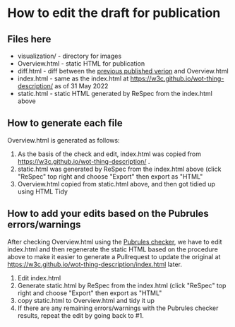 # How to edit the draft for publication

## Files here
* visualization/ - directory for images
* Overview.html - static HTML for publication
* diff.html - diff between the [previous published verion](https://www.w3.org/TR/2022/WD-wot-thing-description11-20220311/) and Overview.html
* index.html - same as the index.html at https://w3c.github.io/wot-thing-description/ as of 31 May 2022
* static.html - static HTML generated by ReSpec from the index.html above

## How to generate each file
Overview.html is generated as follows:
 1. As the basis of the check and edit, index.html was copied from https://w3c.github.io/wot-thing-description/ .
 1. static.html was generated by ReSpec from the index.html above (click "ReSpec" top right and choose "Export" then export as "HTML"
 1. Overview.html copied from static.html above, and then got tidied up using HTML Tidy

## How to add your edits based on the Pubrules errors/warnings
After checking Overview.html using the [Pubrules checker](https://www.w3.org/pubrules/), we have to edit index.html and then regenerate the static HTML based on the procedure above to make it easier to generate a Pullrequest to update the original at https://w3c.github.io/wot-thing-description/index.html later.
 1. Edit index.html
 1. Generate static.html by ReSpec from the index.html (click "ReSpec" top right and choose "Export" then export as "HTML"
 1. copy static.html to Overview.html and tidy it up
 1. If there are any remaining errors/warnings with the Pubrules checker results, repeat the edit by going back to #1.
